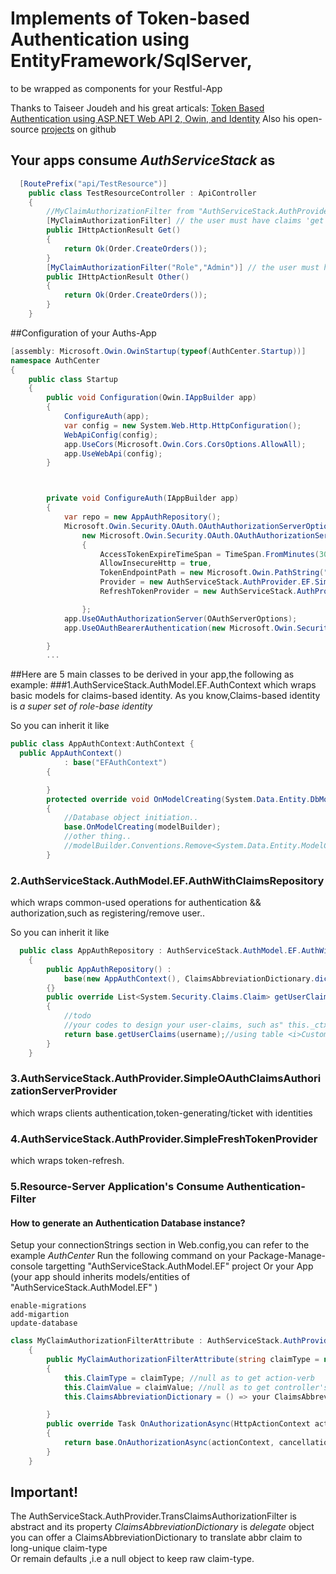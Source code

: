# Implements of Token-based Authentication using EntityFramework/SqlServer,
to be wrapped as components for your Restful-App  

Thanks to Taiseer Joudeh and his great articals: [Token Based Authentication using ASP.NET Web API 2, Owin, and Identity](http://bitoftech.net/2014/06/01/token-based-authentication-asp-net-web-api-2-owin-asp-net-identity)
Also his open-source [projects](https://github.com/tjoudeh/AngularJSAuthenticationion")
on github 

## Your apps consume _AuthServiceStack_ as
```csharp
  [RoutePrefix("api/TestResource")]
    public class TestResourceController : ApiController
    {
    	//MyClaimAuthorizationFilter from "AuthServiceStack.AuthProvider.TransClaimsAuthorizationFilter" you can rewrite it
        [MyClaimAuthorizationFilter] // the user must have claims 'get' "TestResource"
        public IHttpActionResult Get()
        {
            return Ok(Order.CreateOrders());
        }
		[MyClaimAuthorizationFilter("Role","Admin")] // the user must have claims 'role' "Admin"
        public IHttpActionResult Other()
        {
            return Ok(Order.CreateOrders());
        }
    }
```

##Configuration of your Auths-App
```csharp
[assembly: Microsoft.Owin.OwinStartup(typeof(AuthCenter.Startup))]
namespace AuthCenter
{
    public class Startup
    {
        public void Configuration(Owin.IAppBuilder app)
        {
            ConfigureAuth(app);
            var config = new System.Web.Http.HttpConfiguration();
            WebApiConfig(config);
            app.UseCors(Microsoft.Owin.Cors.CorsOptions.AllowAll);
            app.UseWebApi(config);
        }



        private void ConfigureAuth(IAppBuilder app)
        {
            var repo = new AppAuthRepository();
            Microsoft.Owin.Security.OAuth.OAuthAuthorizationServerOptions OAuthServerOptions =
                new Microsoft.Owin.Security.OAuth.OAuthAuthorizationServerOptions()
                {
                    AccessTokenExpireTimeSpan = TimeSpan.FromMinutes(30),
                    AllowInsecureHttp = true,
                    TokenEndpointPath = new Microsoft.Owin.PathString("/token"),
                    Provider = new AuthServiceStack.AuthProvider.EF.SimpleOAuthClaimsAuthorizationServerProvider(repo),
                    RefreshTokenProvider = new AuthServiceStack.AuthProvider.EF.SimpleFreshTokenProvider(repo)

                };
            app.UseOAuthAuthorizationServer(OAuthServerOptions);
            app.UseOAuthBearerAuthentication(new Microsoft.Owin.Security.OAuth.OAuthBearerAuthenticationOptions());

        }
		...
```	 

##Here are 5 main classes to be derived in your app,the following as example:
###1.AuthServiceStack.AuthModel.EF.AuthContext which wraps basic models for claims-based identity.
As you know,Claims-based identity is _a super set of role-base identity_  

So you can inherit it like
```csharp
public class AppAuthContext:AuthContext {
  public AppAuthContext()
            : base("EFAuthContext")
        {

        }
        protected override void OnModelCreating(System.Data.Entity.DbModelBuilder modelBuilder)
        {
            //Database object initiation..
            base.OnModelCreating(modelBuilder);
			//other thing..
            //modelBuilder.Conventions.Remove<System.Data.Entity.ModelConfiguration.Conventions.PluralizingTableNameConvention>();
        }
```
### 2.AuthServiceStack.AuthModel.EF.AuthWithClaimsRepository 
which wraps common-used operations for authentication && authorization,such as registering/remove user.. 

 So you can inherit it like 
```csharp
  public class AppAuthRepository : AuthServiceStack.AuthModel.EF.AuthWithClaimsRepository
    {
        public AppAuthRepository() :
            base(new AppAuthContext(), ClaimsAbbreviationDictionary.dict)
        {}
        public override List<System.Security.Claims.Claim> getUserClaims(string username)
        {
            //todo 
            //your codes to design your user-claims, such as" this._ctx.CustomUserClaims.."
            return base.getUserClaims(username);//using table <i>CustomUserClaim</i> of Auth-Database,you can override it!
        }
    }
```
### 3.AuthServiceStack.AuthProvider.SimpleOAuthClaimsAuthorizationServerProvider
which wraps clients authentication,token-generating/ticket with identities

### 4.AuthServiceStack.AuthProvider.SimpleFreshTokenProvider
which wraps token-refresh.

### 5.Resource-Server Application's Consume Authentication-Filter 
#### How to generate an Authentication Database instance? 
Setup your connectionStrings section in Web.config,you can refer to the example _AuthCenter_
Run the following command on your Package-Manage-console targetting  "AuthServiceStack.AuthModel.EF" project 
Or your App (your app should inherits models/entities of "AuthServiceStack.AuthModel.EF" ) 
```
enable-migrations 
add-migartion
update-database
```
```csharp
class MyClaimAuthorizationFilterAttribute : AuthServiceStack.AuthProvider.TransClaimsAuthorizationFilter
    {
        public MyClaimAuthorizationFilterAttribute(string claimType = null,string claimValue = null)
        {
            this.ClaimType = claimType; //null as to get action-verb
            this.ClaimValue = claimValue; //null as to get controller's name
            this.ClaimsAbbreviationDictionary = () => your ClaimsAbbreviationDictionary ...;//delegate function to return Dictionary<string,string>

        }
		public override Task OnAuthorizationAsync(HttpActionContext actionContext, CancellationToken cancellationToken)
        {
            return base.OnAuthorizationAsync(actionContext, cancellationToken);
        }
    }
```
## Important! 
The AuthServiceStack.AuthProvider.TransClaimsAuthorizationFilter is abstract and its property _ClaimsAbbreviationDictionary_ is *delegate* object  
you can offer a ClaimsAbbreviationDictionary to translate abbr claim to long-unique claim-type  
Or remain defaults ,i.e a null object to keep raw claim-type.



